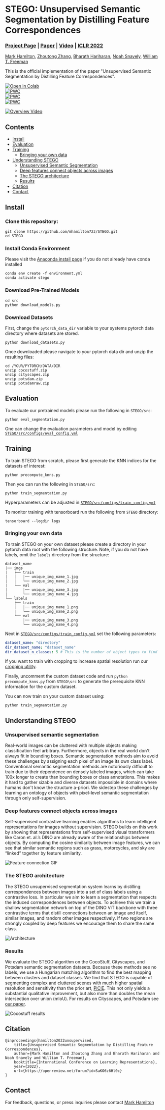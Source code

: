 # STEGO: Unsupervised Semantic Segmentation by Distilling Feature Correspondences
### [Project Page](https://mhamilton.net/stego.html) | [Paper](https://arxiv.org/abs/2203.08414) | [Video](https://aka.ms/stego-video) | [ICLR 2022](https://iclr.cc/virtual/2022/poster/6068) 

	
[Mark Hamilton](https://mhamilton.net/),
[Zhoutong Zhang](https://ztzhang.info/),
[Bharath Hariharan](http://home.bharathh.info/),
[Noah Snavely](https://www.cs.cornell.edu/~snavely/),
[William T. Freeman](https://billf.mit.edu/about/bio)

This is the official implementation of the paper "Unsupervised Semantic Segmentation by Distilling Feature Correspondences".


[![Open In Colab](https://colab.research.google.com/assets/colab-badge.svg)](https://colab.research.google.com/github/mhamilton723/STEGO/blob/master/src/STEGO_Colab_Demo.ipynb) \
[![PWC](https://img.shields.io/endpoint.svg?url=https://paperswithcode.com/badge/unsupervised-semantic-segmentation-by-2/unsupervised-semantic-segmentation-on)](https://paperswithcode.com/sota/unsupervised-semantic-segmentation-on?p=unsupervised-semantic-segmentation-by-2)\
[![PWC](https://img.shields.io/endpoint.svg?url=https://paperswithcode.com/badge/unsupervised-semantic-segmentation-by-2/unsupervised-semantic-segmentation-on-coco-4)](https://paperswithcode.com/sota/unsupervised-semantic-segmentation-on-coco-4?p=unsupervised-semantic-segmentation-by-2) \
[![PWC](https://img.shields.io/endpoint.svg?url=https://paperswithcode.com/badge/unsupervised-semantic-segmentation-by-2/unsupervised-semantic-segmentation-on-potsdam-1)](https://paperswithcode.com/sota/unsupervised-semantic-segmentation-on-potsdam-1?p=unsupervised-semantic-segmentation-by-2)


[![Overview Video](https://marhamilresearch4.blob.core.windows.net/stego-public/graphics/STEGO%20Header%20video%20(2).jpg)](https://youtu.be/NPub4E4o8BA)

## Contents
<!--ts-->
   * [Install](#install)
   * [Evaluation](#evaluation)
   * [Training](#training)
      * [Bringing your own data](#bringing-your-own-data)
   * [Understanding STEGO](#understanding-stego)
      * [Unsupervised Semantic Segmentation](#unsupervised-semantic-segmentation)
      * [Deep features connect objects across images](#deep-features-connect-objects-across-images)
      * [The STEGO architecture](#the-stego-architecture)
      * [Results](#results)
   * [Citation](#citation)
   * [Contact](#contact)
<!--te-->

## Install

### Clone this repository:
```shell script
git clone https://github.com/mhamilton723/STEGO.git
cd STEGO
```

### Install Conda Environment
Please visit the [Anaconda install page](https://docs.anaconda.com/anaconda/install/index.html) if you do not already have conda installed

```shell script
conda env create -f environment.yml
conda activate stego
```

### Download Pre-Trained Models

```shell script
cd src
python download_models.py
```

### Download Datasets

First, change the `pytorch_data_dir` variable to your 
systems pytorch data directory where datasets are stored. 

```shell script
python download_datasets.py
```

Once downloaded please navigate to your pytorch data dir and unzip the resulting files:

```shell script
cd /YOUR/PYTORCH/DATA/DIR
unzip cocostuff.zip
unzip cityscapes.zip
unzip potsdam.zip
unzip potsdamraw.zip
```


## Evaluation

To evaluate our pretrained models please run the following in `STEGO/src`:
```shell script
python eval_segmentation.py
```
One can change the evaluation parameters and model by editing [`STEGO/src/configs/eval_config.yml`](src/configs/eval_config.yml)

## Training

To train STEGO from scratch, please first generate the KNN indices for the datasets of interest:

```shell script
python precompute_knns.py
```

Then you can run the following in `STEGO/src`:
```shell script
python train_segmentation.py
```
Hyperparameters can be adjusted in [`STEGO/src/configs/train_config.yml`](src/configs/train_config.yml)

To monitor training with tensorboard run the following from `STEGO` directory:

```shell script
tensorboard --logdir logs
```

### Bringing your own data

To train STEGO on your own dataset please create a directory in your pytorch data root with the following structure. Note, if you do not have labels, omit the `labels` directory from the structure:

```
dataset_name
|── imgs
|   ├── train
|   |   |── unique_img_name_1.jpg
|   |   └── unique_img_name_2.jpg
|   └── val
|       |── unique_img_name_3.jpg
|       └── unique_img_name_4.jpg
└── labels
    ├── train
    |   |── unique_img_name_1.png
    |   └── unique_img_name_2.png
    └── val
        |── unique_img_name_3.png
        └── unique_img_name_4.png
```

Next in [`STEGO/src/configs/train_config.yml`](src/configs/train_config.yml) set the following parameters:

```yaml
dataset_name: "directory"
dir_dataset_name: "dataset_name"
dir_dataset_n_classes: 5 # This is the number of object types to find
```

If you want to train with cropping to increase spatial resolution run our [cropping utility](src/crop_datasets.py).

Finally, uncomment the custom dataset code and run `python precompute_knns.py`
 from `STEGO\src` to generate the prerequisite KNN information for the custom dataset.
 
You can now train on your custom dataset using:
```shell script
python train_segmentation.py
```

## Understanding STEGO

### Unsupervised semantic segmentation
Real-world images can be cluttered with multiple objects making classification feel arbitrary. Furthermore, objects in the real world don't always fit in bounding boxes. Semantic segmentation methods aim to avoid these challenges by assigning each pixel of an image its own class label. Conventional semantic segmentation methods are notoriously difficult to train due to their dependence on densely labeled images, which can take 100x longer to create than bounding boxes or class annotations. This makes it hard to gather sizable and diverse datasets impossible in domains where humans don't know the structure a-priori. We sidestep these challenges by learning an ontology of objects with pixel-level semantic segmentation through only self-supervision.

### Deep features connect objects across images
Self-supervised contrastive learning enables algorithms to learn intelligent representations for images without supervision. STEGO builds on this work by showing that representations from self-supervised visual transformers like  Caron et. al.’s  DINO are already aware of the relationships between objects. By computing the cosine similarity between image features, we can see that similar semantic regions such as grass, motorcycles, and sky are “linked” together by feature similarity.

![Feature connection GIF](https://mhamilton.net/images/Picture3.gif)


### The STEGO architecture
The STEGO unsupervised segmentation system learns by distilling correspondences between images into a set of class labels using a contrastive loss. In particular we aim to learn a segmentation that respects the induced correspondences between objects. To achieve this we train a shallow segmentation network on top of the DINO ViT backbone with three contrastive terms that distill connections between an image and itself, similar images, and random other images respectively. If two regions are strongly coupled by deep features we encourage them to share the same class.

![Architecture](results/figures/stego.svg)

### Results

We evaluate the STEGO algorithm on the CocoStuff, Cityscapes, and Potsdam semantic segmentation datasets. Because these methods see no labels, we use a Hungarian matching algorithm to find the best mapping between clusters and dataset classes. We find that STEGO is capable of segmenting complex and cluttered scenes with much higher spatial resolution and sensitivity than the prior art, [PiCIE](https://sites.google.com/view/picie-cvpr2021/home). This not only yields a substantial qualitative improvement, but also more than doubles the mean intersection over union (mIoU). For results on Cityscapes, and Potsdam see [our paper](https://arxiv.org/abs/2203.08414).

![Cocostuff results](results/figures/cocostuff27_results.jpg)


## Citation

```
@inproceedings{hamilton2022unsupervised,
	title={Unsupervised Semantic Segmentation by Distilling Feature Correspondences},
	author={Mark Hamilton and Zhoutong Zhang and Bharath Hariharan and Noah Snavely and William T. Freeman},
	booktitle={International Conference on Learning Representations},
	year={2022},
	url={https://openreview.net/forum?id=SaKO6z6Hl0c}
}
```

## Contact

For feedback, questions, or press inquiries please contact [Mark Hamilton](mailto:markth@mit.edu)
